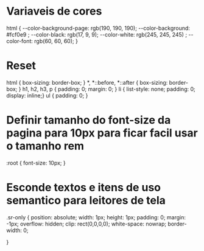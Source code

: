# Variaveis de cores
  html {
    --color-background-page: rgb(190, 190, 190);
    --color-background: #fcf0e9 ;
    --color-black: rgb(17, 9, 9);
    --color-white: rgb(245, 245, 245) ;
    --color-font: rgb(60, 60, 60);
  }

# Reset
  html { box-sizing: border-box; }
  *, *::before, *::after { box-sizing: border-box; }
  h1, h2, h3, p { padding: 0; margin: 0; }
  li { list-style: none; padding: 0; display: inline;}
  ul { padding: 0; }

# Definir tamanho do font-size da pagina para 10px para ficar facil usar o tamanho rem
  :root { font-size: 10px; }

# Esconde textos e itens de uso semantico para leitores de tela
  .sr-only { 
    position: absolute;
    width: 1px;
    height: 1px;
    padding: 0;
    margin: -1px;
    overflow: hidden;
    clip: rect(0,0,0,0);
    white-space: nowrap;
    border-width: 0;

  }